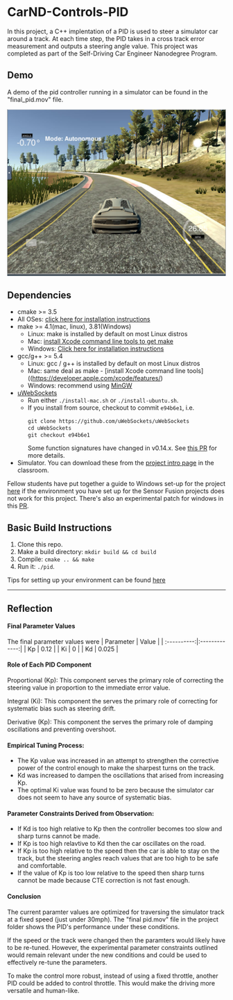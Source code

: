 # CarND-Controls-PID
In this project, a C++ implentation of a PID is used to steer a simulator car around a track. At each time step, the PID takes in a cross track error measurement and outputs a steering angle value. This project was completed as part of the Self-Driving Car Engineer Nanodegree Program.


## Demo
A demo of the pid controller running in a simulator can be found in the "final_pid.mov" file. 

![PID running in simulator](pid_sim_img.png)

## Dependencies

* cmake >= 3.5
 * All OSes: [click here for installation instructions](https://cmake.org/install/)
* make >= 4.1(mac, linux), 3.81(Windows)
  * Linux: make is installed by default on most Linux distros
  * Mac: [install Xcode command line tools to get make](https://developer.apple.com/xcode/features/)
  * Windows: [Click here for installation instructions](http://gnuwin32.sourceforge.net/packages/make.htm)
* gcc/g++ >= 5.4
  * Linux: gcc / g++ is installed by default on most Linux distros
  * Mac: same deal as make - [install Xcode command line tools]((https://developer.apple.com/xcode/features/)
  * Windows: recommend using [MinGW](http://www.mingw.org/)
* [uWebSockets](https://github.com/uWebSockets/uWebSockets)
  * Run either `./install-mac.sh` or `./install-ubuntu.sh`.
  * If you install from source, checkout to commit `e94b6e1`, i.e.
    ```
    git clone https://github.com/uWebSockets/uWebSockets 
    cd uWebSockets
    git checkout e94b6e1
    ```
    Some function signatures have changed in v0.14.x. See [this PR](https://github.com/udacity/CarND-MPC-Project/pull/3) for more details.
* Simulator. You can download these from the [project intro page](https://github.com/udacity/self-driving-car-sim/releases) in the classroom.

Fellow students have put together a guide to Windows set-up for the project [here](https://s3-us-west-1.amazonaws.com/udacity-selfdrivingcar/files/Kidnapped_Vehicle_Windows_Setup.pdf) if the environment you have set up for the Sensor Fusion projects does not work for this project. There's also an experimental patch for windows in this [PR](https://github.com/udacity/CarND-PID-Control-Project/pull/3).

## Basic Build Instructions

1. Clone this repo.
2. Make a build directory: `mkdir build && cd build`
3. Compile: `cmake .. && make`
4. Run it: `./pid`. 

Tips for setting up your environment can be found [here](https://classroom.udacity.com/nanodegrees/nd013/parts/40f38239-66b6-46ec-ae68-03afd8a601c8/modules/0949fca6-b379-42af-a919-ee50aa304e6a/lessons/f758c44c-5e40-4e01-93b5-1a82aa4e044f/concepts/23d376c7-0195-4276-bdf0-e02f1f3c665d)

---
## Reflection
#### Final Parameter Values
The final parameter values were
| Parameter | Value         | 
| :----------:|:-------------:| 
| Kp        | 0.12 | 
| Ki        | 0       | 
| Kd        | 0.025      |   
#### Role of Each PID Component

Proportional (Kp): This component serves the primary role of correcting the steering value in proportion to the immediate error value.

Integral (Ki): This component the serves the primary role of correcting for systematic bias such as steering drift. 

Derivative (Kp): This component the serves the primary role of damping oscillations and preventing overshoot.

#### Empirical Tuning Process:
* The Kp value was increased in an attempt to strengthen the corrective power of the control enough to make the sharpest turns on the track. 
* Kd was increased to dampen the oscillations that arised from increasing Kp.
* The optimal Ki value was found to be zero because the simulator car does not seem to have any source of systematic bias.  

#### Parameter Constraints Derived from Observation:
* If Kd is too high relative to Kp then the controller becomes too slow and sharp turns cannot be made. 
* If Kp is too high relavtive to Kd then the car oscillates on the road. 
* If Kp is too high relative to the speed then the car is able to stay on the track, but the steering angles reach values that are too high to be safe and comfortable. 
* If the value of Kp is too low relative to the speed then sharp turns cannot be made because CTE correction is not fast enough.

#### Conclusion
The current paramter values are optimized for traversing the simulator track at a fixed speed (just under 30mph). The "final pid.mov" file in the project folder shows the PID's performance under these conditions. 

If the speed or the track were changed then the paramters would likely have to be re-tuned. However, the experimental parameter constraints outlined would remain relevant under the new conditions and could be used to effectively re-tune the parameters.

To make the control more robust, instead of using a fixed throttle, another PID could be added to control throttle. This would make the driving more versatile and human-like.